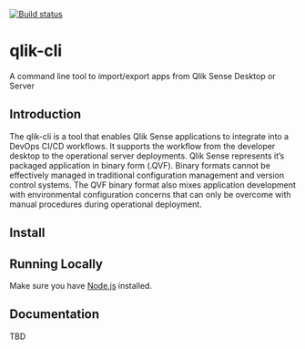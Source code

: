 [![Build status](https://ci.appveyor.com/api/projects/status/gio9w8mqglhn5g0j?svg=true)](https://ci.appveyor.com/project/tombrothers/qlik-cli)

# qlik-cli

A command line tool to import/export apps from Qlik Sense Desktop or Server

## Introduction 
The qlik-cli is a tool that enables Qlik Sense applications to integrate into a DevOps CI/CD workflows. It supports the workflow from the developer desktop to the operational server deployments.   Qlik Sense represents it’s packaged application in binary form (.QVF).  Binary formats cannot be effectively managed in traditional configuration management and version control systems.  The QVF binary format also mixes application development with environmental configuration concerns that can only be overcome with manual procedures during operational deployment.

## Install

## Running Locally

Make sure you have [Node.js](http://nodejs.org/) installed.

## Documentation

TBD
